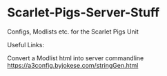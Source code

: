 # Scarlet-Pigs-Server-Stuff
Configs, Modlists etc. for the Scarlet Pigs Unit

Useful Links:

Convert a Modlist html into server commandline
https://a3config.byjokese.com/stringGen.html
